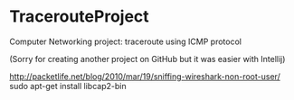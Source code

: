 # TracerouteProject
Computer Networking project: traceroute using ICMP protocol

(Sorry for creating another project on GitHub but it was easier with Intellij)

http://packetlife.net/blog/2010/mar/19/sniffing-wireshark-non-root-user/
sudo apt-get install libcap2-bin